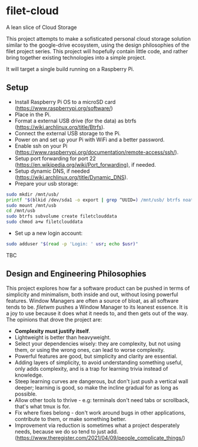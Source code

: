 # filet-cloud
A lean slice of Cloud Storage

This project attempts to make a sofisticated personal cloud storage solution similar to the google-drive ecosystem, using the design philosophies of the filet project series. This project will hopefully contain little code, and rather bring together existing technologies into a simple project.

It will target a single build running on a Raspberry Pi.

## Setup

* Install Raspberry Pi OS to a microSD card (https://www.raspberrypi.org/software/)
* Place in the Pi.
* Format a external USB drive (for the data) as btrfs (https://wiki.archlinux.org/title/Btrfs).
* Connect the external USB storage to the Pi.
* Power on and set up your Pi with WiFi and a better password.
* Enable ssh on your Pi (https://www.raspberrypi.org/documentation/remote-access/ssh/).
* Setup port forwarding for port 22 (https://en.wikipedia.org/wiki/Port_forwarding), if needed.
* Setup dynamic DNS, if needed (https://wiki.archlinux.org/title/Dynamic_DNS).
* Prepare your usb storage:
```bash
sudo mkdir /mnt/usb/
printf "$(blkid /dev/sda1 -o export | grep ^UUID=) /mnt/usb/ btrfs noatime 0 0\n" | sudo tee -a /etc/fstab
sudo mount /mnt/usb
cd /mnt/usb
sudo btrfs subvolume create filetclouddata
sudo chmod a+w filetclouddata
```
* Set up a new login account:
```bash
sudo adduser "$(read -p 'Login: ' usr; echo $usr)"
```

TBC

## Design and Engineering Philosophies

This project explores how far a software product can be pushed in terms of simplicity and minimalism, both inside and out, without losing powerful features. Window Managers are often a source of bloat, as all software tends to be. *filetwm* pushes a Window Manager to its leanest essence. It is a joy to use because it does what it needs to, and then gets out of the way. The opinions that drove the project are:

* **Complexity must justify itself**.
* Lightweight is better than heavyweight.
* Select your dependencies wisely: they are complexity, but not using them, or using the wrong ones, can lead to worse complexity.
* Powerful features are good, but simplicity and clarity are essential.
* Adding layers of simplicity, to avoid understanding something useful, only adds complexity, and is a trap for learning trivia instead of knowledge.
* Steep learning curves are dangerous, but don't just push a vertical wall deeper; learning is good, so make the incline gradual for as long as possible.
* Allow other tools to thrive - e.g: terminals don't need tabs or scrollback, that's what tmux is for.
* Fix where fixes belong - don't work around bugs in other applications, contribute to them, or make something better.
* Improvement via reduction is sometimes what a project desperately needs, because we do so tend to just add. (https://www.theregister.com/2021/04/09/people_complicate_things/)
